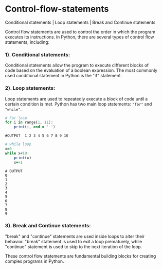 # Control-flow-statements
Conditional statements | Loop statements | Break and Continue statements


Control flow statements are used to control the order in which the program executes its instructions. 
In Python, there are several types of control flow statements, including:

### 1). Conditional statements:
Conditional statements allow the program to execute different blocks of code based on the evaluation of a boolean expression. 
The most commonly used conditional statement in Python is the "if" statement.


### 2). Loop statements:
Loop statements are used to repeatedly execute a block of code until a certain condition is met. 
Python has two main loop statements: ``` "for" ``` and ``` "while" ```.

```ruby
# For loop
for i in range(1, 11):
    print(i, end = ' ')
```

```#OUTPUT  1 2 3 4 5 6 7 8 9 10  ```

```ruby
# while loop
x=0
while x<10:
    print(x)
    x+=1
```

```
# OUTPUT
0
1
2
3
4
5
6
7
8
9
```

### 3). Break and Continue statements:
"break" and "continue" statements are used inside loops to alter their behavior. 
"break" statement is used to exit a loop prematurely, while "continue" statement is used to skip to the next iteration of the loop.


These control flow statements are fundamental building blocks for creating complex programs in Python.
